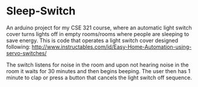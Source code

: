# Sleep-Switch
An arduino project for my CSE 321 course, where an automatic light switch cover turns lights off in empty rooms/rooms where people are sleeping to save energy.  This is code that operates a light switch cover designed following: http://www.instructables.com/id/Easy-Home-Automation-using-servo-switches/

The switch listens for noise in the room and upon not hearing noise in the room it waits for 30 minutes and then begins beeping.  The user then has 1 minute to clap or press a button that cancels the light switch off sequence.
